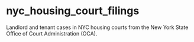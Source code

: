 # nyc_housing_court_filings
Landlord and tenant cases in NYC housing courts from the New York State Office of Court Administration (OCA).
